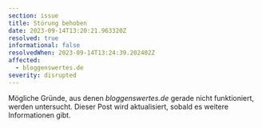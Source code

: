 ```yaml
---
section: issue
title: Störung behoben
date: 2023-09-14T13:20:21.963320Z
resolved: true
informational: false
resolvedWhen: 2023-09-14T13:24:39.202402Z
affected:
  - bloggenswertes.de
severity: disrupted
---
```

Mögliche Gründe, aus denen *bloggenswertes.de* gerade nicht funktioniert, werden untersucht. Dieser Post wird aktualisiert, sobald es weitere Informationen gibt.

        